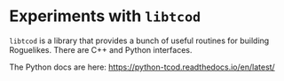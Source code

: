 # Experiments with `libtcod`

`libtcod` is a library that provides a bunch of useful routines for building
Roguelikes. There are C++ and Python interfaces.

The Python docs are here: https://python-tcod.readthedocs.io/en/latest/
